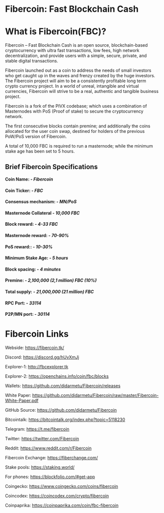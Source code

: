 Fibercoin: Fast Blockchain Cash
===========================

# What is Fibercoin(FBC)?

Fibercoin – Fast Blockchain Cash is an open source, blockchain-based cryptocurrency with ultra fast transactions, low fees, high network decentralization, and provide users with a simple, secure, private, and stable digital transactions.

Fibercoin launched out as a coin to address the needs of small investors who get caught up in the waves and frenzy created by the huge investors. The Fibercoin project will aim to be a consistently profitable long term crypto currency project. In a world of unreal, intangible and virtual currencies, Fibercoin will strive to be a real, authentic and tangible business project.

Fibercoin is a fork of the PIVX codebase; which uses a combination of Masternodes with PoS (Proof of stake) to secure the cryptocurrency network.

The first consecutive blocks contain premine; and additionally the coins allocated for the user coin swap, destined for holders of the previous PoW/PoS version of Fibercoin.

A total of 10,000 FBC is required to run a masternode; while the minimum stake age has been set to 5 hours.


## Brief Fibercoin Specifications


#### Coin Name: - *Fibercoin*
#### Coin Ticker: - *FBC*
#### Consensus mechanism: - *MN/PoS*
#### Masternode Collateral - *10,000 FBC*
#### Block reward: - *4-33 FBC*
#### Masternode reward: - *70-90%*
#### PoS reward:: - *10-30%*
#### Minimum Stake Age: - *5 hours*
#### Block spacing: - *4 minutes*
#### Premine: - *2,100,000 (2,1 million) FBC (10%)*
#### Total supply: - *21,000,000 (21 million) FBC*
#### RPC Port: - *33114*
#### P2P/MN port: - *30114*

Fibercoin Links
===========================

Webside: https://fibercoin.tk/

Discord: https://discord.gg/hUvXmJj

Explorer-1: http://fbcexplorer.tk

Explorer-2: https://openchains.info/coin/fbc/blocks

Wallets: https://github.com/didarmetu/Fibercoin/releases

White Paper: https://github.com/didarmetu/Fibercoin/raw/master/Fibercoin-White-Paper.pdf

GitHub Source: https://github.com/didarmetu/Fibercoin

Bitcointalk: https://bitcointalk.org/index.php?topic=5118230

Telegram: https://t.me/fibercoin

Twitter: https://twitter.com/Fibercoin

Reddit: https://www.reddit.com/r/Fibercoin

Fibercoin Exchange: https://fiberchange.com/

Stake pools: https://staking.world/

For phones: https://blockfolio.com/#get-app

Coingecko: https://www.coingecko.com/coins/fibercoin

Coincodex: https://coincodex.com/crypto/fibercoin

Coinpaprika: https://coinpaprika.com/coin/fbc-fibercoin